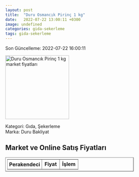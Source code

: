 ```yaml
---
layout: post
title:  "Duru Osmancık Pirinç 1 kg"
date:   2022-07-22 13:00:11 +0300
image: undefined
categories: gida-sekerleme
tags: gida-sekerleme
---
```


Son Güncelleme: 2022-07-22 16:00:11

<img src="undefined" width="200" alt="Duru Osmancık Pirinç 1 kg market fiyatları" />

Kategori: Gıda, Şekerleme
<br />
Marka: Duru Bakliyat

<h2>Market ve Online Satış Fiyatları</h2>

<table border="1" style="padding: 5px;width:80%;">
  <tr>
    <td style="padding: 5px;"><strong>Perakendeci</strong></td>
    <td><strong>Fiyat</strong></td>
    <td><strong>İşlem</strong></td>
  </tr>
  
</table>
